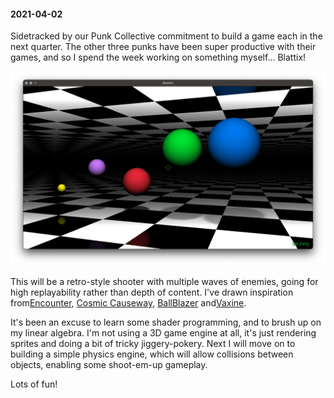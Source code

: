#### 2021-04-02

Sidetracked by our Punk Collective commitment to build a game each in the next quarter. The other three punks have been super productive with their games, and so I spend the week working on something myself... Blattix!

![Blattix](/diary/assets/blattix.png)

This will be a retro-style shooter with multiple waves of enemies, going for high replayability rather than depth of content. I've drawn inspiration from[Encounter](https://youtu.be/4CHN-usjFfE?t=12), [Cosmic Causeway](https://youtu.be/i2SvzHY6JhY?t=1), [BallBlazer](https://youtu.be/ISXUs6kYS2Q?t=24) and[Vaxine](https://youtu.be/cT4fGokPVJ4?t=166).

It's been an excuse to learn some shader programming, and to brush up on my linear algebra. I'm not using a 3D game engine at all, it's just rendering sprites and doing a bit of tricky jiggery-pokery. Next I will move on to building a simple physics engine, which will allow collisions between objects, enabling some shoot-em-up gameplay.

Lots of fun!